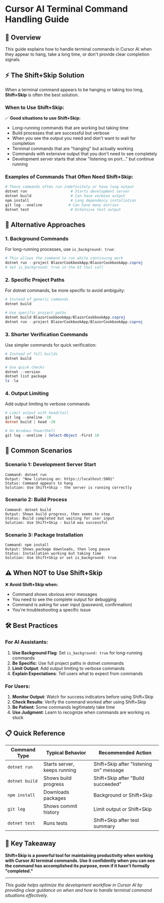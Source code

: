 # Cursor AI Terminal Command Handling Guide

## 🎯 **Overview**
This guide explains how to handle terminal commands in Cursor AI when they appear to hang, take a long time, or don't provide clear completion signals.

## ⚡ **The Shift+Skip Solution**

When a terminal command appears to be hanging or taking too long, **Shift+Skip** is often the best solution.

### **When to Use Shift+Skip:**

✅ **Good situations to use Shift+Skip:**
- Long-running commands that are working but taking time
- Build processes that are successful but verbose
- When you see the output you need and don't want to wait for completion
- Terminal commands that are "hanging" but actually working
- Commands with extensive output that you don't need to see completely
- Development server starts that show "listening on port..." but continue running

### **Examples of Commands That Often Need Shift+Skip:**
```powershell
# These commands often run indefinitely or have long output
dotnet run                    # Starts development server
dotnet build                  # Can have verbose output
npm install                   # Long dependency installation
git log --oneline            # Can have many entries
dotnet test                   # Extensive test output
```

## 🔄 **Alternative Approaches**

### **1. Background Commands**
For long-running processes, use `is_background: true`:
```powershell
# This allows the command to run while continuing work
dotnet run --project BlazorCookbookApp/BlazorCookbookApp.csproj
# Set is_background: true in the AI tool call
```

### **2. Specific Project Paths**
For dotnet commands, be more specific to avoid ambiguity:
```powershell
# Instead of generic commands
dotnet build

# Use specific project paths
dotnet build BlazorCookbookApp/BlazorCookbookApp.csproj
dotnet run --project BlazorCookbookApp/BlazorCookbookApp.csproj
```

### **3. Shorter Verification Commands**
Use simpler commands for quick verification:
```powershell
# Instead of full builds
dotnet build

# Use quick checks
dotnet --version
dotnet list package
ls -la
```

### **4. Output Limiting**
Add output limiting to verbose commands:
```powershell
# Limit output with head/tail
git log --oneline -10
dotnet build | head -20

# On Windows PowerShell
git log --oneline | Select-Object -First 10
```

## 🚨 **Common Scenarios**

### **Scenario 1: Development Server Start**
```
Command: dotnet run
Output: "Now listening on: https://localhost:5001"
Status: Command appears to hang
Solution: Use Shift+Skip - the server is running correctly
```

### **Scenario 2: Build Process**
```
Command: dotnet build
Output: Shows build progress, then seems to stop
Status: Build completed but waiting for user input
Solution: Use Shift+Skip - build was successful
```

### **Scenario 3: Package Installation**
```
Command: npm install
Output: Shows package downloads, then long pause
Status: Installation working but taking time
Solution: Use Shift+Skip or set is_background: true
```

## ⚠️ **When NOT to Use Shift+Skip**

❌ **Avoid Shift+Skip when:**
- Command shows obvious error messages
- You need to see the complete output for debugging
- Command is asking for user input (password, confirmation)
- You're troubleshooting a specific issue

## 🛠️ **Best Practices**

### **For AI Assistants:**
1. **Use Background Flag**: Set `is_background: true` for long-running commands
2. **Be Specific**: Use full project paths in dotnet commands
3. **Limit Output**: Add output limiting to verbose commands
4. **Explain Expectations**: Tell users what to expect from commands

### **For Users:**
1. **Monitor Output**: Watch for success indicators before using Shift+Skip
2. **Check Results**: Verify the command worked after using Shift+Skip
3. **Be Patient**: Some commands legitimately take time
4. **Use Judgment**: Learn to recognize when commands are working vs. stuck

## 📋 **Quick Reference**

| Command Type   | Typical Behavior             | Recommended Action                      |
| -------------- | ---------------------------- | --------------------------------------- |
| `dotnet run`   | Starts server, keeps running | Shift+Skip after "listening on" message |
| `dotnet build` | Shows build progress         | Shift+Skip after "Build succeeded"      |
| `npm install`  | Downloads packages           | Background or Shift+Skip                |
| `git log`      | Shows commit history         | Limit output or Shift+Skip              |
| `dotnet test`  | Runs tests                   | Shift+Skip after test summary           |

## 🎯 **Key Takeaway**

**Shift+Skip is a powerful tool for maintaining productivity when working with Cursor AI terminal commands. Use it confidently when you can see the command has accomplished its purpose, even if it hasn't formally "completed."**

---

*This guide helps optimize the development workflow in Cursor AI by providing clear guidance on when and how to handle terminal command situations effectively.* 